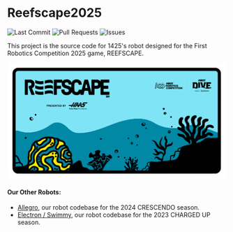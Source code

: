 # Reefscape2025
![Last Commit](https://img.shields.io/github/last-commit/errorcodexero/Reefscape2025?color=red)
![Pull Requests](https://img.shields.io/github/issues-pr/errorcodexero/Reefscape2025?logo=github&color=orange)
![Issues](https://img.shields.io/github/issues/errorcodexero/Reefscape2025?logo=github&color=yellow)

This project is the source code for 1425's robot designed for the First Robotics Competition 2025 game, REEFSCAPE.

![Reefscape](/reefscape.png)

#### Our Other Robots:

- [Allegro](https://github.com/errorcodexero/allegro2024), our robot codebase for the 2024 CRESCENDO season.
- [Electron / Swimmy](https://github.com/errorcodexero/swimmy2023), our robot codebase for the 2023 CHARGED UP season.
